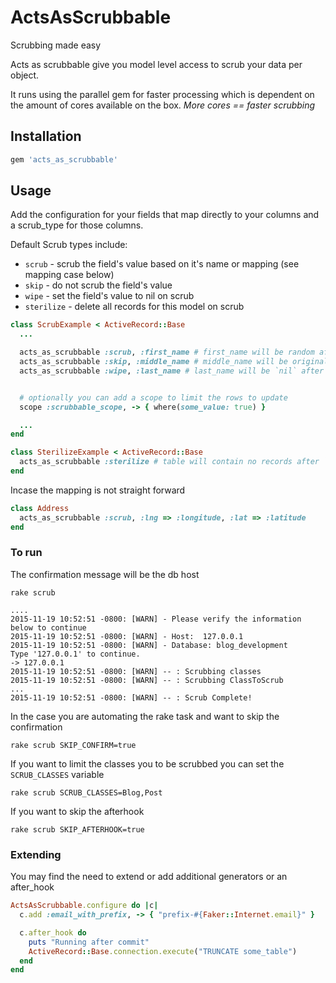 # ActsAsScrubbable

Scrubbing made easy

Acts as scrubbable give you model level access to scrub your data per object.

It runs using the parallel gem for faster processing which is dependent on the
amount of cores available on the box.  *More cores == faster scrubbing*


## Installation

```ruby
gem 'acts_as_scrubbable'
```

## Usage

Add the configuration for your fields that map directly to your columns and a scrub_type
for those columns.

Default Scrub types include:
- `scrub` - scrub the field's value based on it's name or mapping (see mapping case below)
- `skip` - do not scrub the field's value
- `wipe` - set the field's value to nil on scrub
- `sterilize` - delete all records for this model on scrub

```ruby
class ScrubExample < ActiveRecord::Base
  ...

  acts_as_scrubbable :scrub, :first_name # first_name will be random after `scrub!`
  acts_as_scrubbable :skip, :middle_name # middle_name will be original value after `scrub!`
  acts_as_scrubbable :wipe, :last_name # last_name will be `nil` after `scrub!`


  # optionally you can add a scope to limit the rows to update
  scope :scrubbable_scope, -> { where(some_value: true) }

  ...
end

class SterilizeExample < ActiveRecord::Base
  acts_as_scrubbable :sterilize # table will contain no records after `scrub!`
end

```


Incase the mapping is not straight forward

```ruby
class Address
  acts_as_scrubbable :scrub, :lng => :longitude, :lat => :latitude
end
```

### To run

The confirmation message will be the db host

```
rake scrub

....
2015-11-19 10:52:51 -0800: [WARN] - Please verify the information below to continue
2015-11-19 10:52:51 -0800: [WARN] - Host:  127.0.0.1
2015-11-19 10:52:51 -0800: [WARN] - Database: blog_development
Type '127.0.0.1' to continue.
-> 127.0.0.1
2015-11-19 10:52:51 -0800: [WARN] -- : Scrubbing classes
2015-11-19 10:52:51 -0800: [WARN] -- : Scrubbing ClassToScrub
...
2015-11-19 10:52:51 -0800: [WARN] -- : Scrub Complete!

```

In the case you are automating the rake task and want to skip the confirmation

```
rake scrub SKIP_CONFIRM=true
```

If you want to limit the classes you to be scrubbed you can set the `SCRUB_CLASSES` variable

```
rake scrub SCRUB_CLASSES=Blog,Post
```

If you want to skip the afterhook

```
rake scrub SKIP_AFTERHOOK=true
```



### Extending

You may find the need to extend or add additional generators or an after_hook

```ruby
ActsAsScrubbable.configure do |c|
  c.add :email_with_prefix, -> { "prefix-#{Faker::Internet.email}" }

  c.after_hook do
    puts "Running after commit"
    ActiveRecord::Base.connection.execute("TRUNCATE some_table")
  end
end
```
